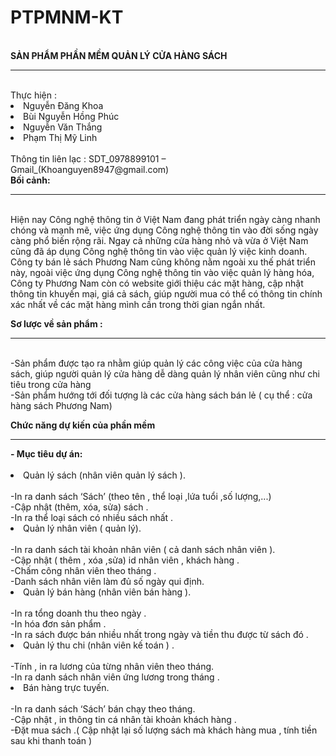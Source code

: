 # PTPMNM-KT
<br/>
<b>SẢN PHẨM PHẦN MỀM QUẢN LÝ CỬA HÀNG SÁCH</b>
<hr/><br/>
Thực hiện :<li>Nguyễn Đăng Khoa </li>
                   <li> Bùi Nguyễn Hồng Phúc</li>
                   <li>Nguyễn Văn Thắng</li>
                   <li>Phạm Thị Mỹ Linh</li><br/>
Thông tin liên lạc : SDT_0978899101 – Gmail_(Khoanguyen8947@gmail.com)
<br/>
<b>Bối cảnh:</b>
<hr>
<br>Hiện nay Công nghệ thông tin ở Việt Nam đang phát triển ngày càng nhanh chóng và mạnh mẽ, việc ứng dụng Công nghệ thông tin vào đời sống ngày càng phổ biến rộng rãi. Ngay cả những cửa hàng nhỏ và vừa ở Việt Nam cũng đã áp dụng Công nghệ thông tin vào việc quản lý việc kinh doanh. 
<br>Công ty bán lẻ sách Phương Nam cũng không nằm ngoài xu thế phát triển này, ngoài việc ứng dụng Công nghệ thông tin vào việc quản lý hàng hóa, Công ty Phương Nam còn có website giới thiệu các mặt hàng, cập nhật thông tin khuyến mại, giá cả sách, giúp người mua có thể có thông tin chính xác nhất  về các mặt hàng mình cần trong thời gian ngắn nhất.

<b>Sơ lược về sản phẩm :</b> 
<hr>

<br>-Sản phẩm được tạo ra nhằm giúp quản lý các công việc của cửa hàng sách, giúp người quản lý cửa hàng dễ dàng quản lý nhân viên cũng như chi tiêu trong cửa hàng
<br>-Sản phẩm hướng tới đối tượng  là các cửa hàng sách bán lẻ ( cụ thể : cửa hàng sách Phương Nam)

<b>Chức năng dự kiến của phần mềm </b><br/>
<hr/>
<b>- Mục tiêu dự án:</b><br/>
<br/><li>Quản lý sách (nhân viên quản lý sách ).  </li>
  <br/>-In ra danh sách ‘Sách’ (theo tên , thể loại ,lứa tuổi ,số lượng,...)
  <br/>-Cập nhật (thêm, xóa, sửa) sách .
 <br/> -In ra thể loại sách có nhiều sách nhất . 
<br/><li>Quản lý nhân viên ( quản lý).</li>
 <br/> -In ra danh sách tài khoản nhân viên ( cả danh sách nhân viên ).
 <br/> -Cập nhật ( thêm , xóa ,sửa) id nhân viên , khách hàng .
  <br/>-Chấm công nhân viên theo tháng .
  <br/>-Danh sách nhân viên làm đủ số ngày qui định.
<br/><li>Quản lý bán hàng (nhân viên bán hàng   ).</li>
  <br/>-In ra tổng doanh thu theo ngày . 
  <br/>-In hóa đơn sản phẩm .
  <br/>-In ra sách được bán nhiều nhất trong ngày và tiền thu được từ sách đó .
<br/><li>Quản lý thu chi (nhân viên kế toán ) .</li>
  <br/>-Tính , in ra lương của từng nhân viên theo tháng.
  <br/>-In ra danh sách nhân viên ứng lương trong tháng .
<br/><li>Bán hàng trực tuyến.</li>
  <br/>-In ra danh sách ‘Sách’ bán chạy theo tháng.
  <br/>-Cập nhật , in thông tin cá nhân tài khoản khách hàng .
  <br/>-Đặt mua sách .( Cập nhật lại số lượng sách mà khách hàng mua , tính tiền sau khi thanh toán )


